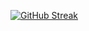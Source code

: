 [![GitHub Streak](https://streak-stats.demolab.com?user=LeonTG&theme=dark)](https://git.io/streak-stats)
